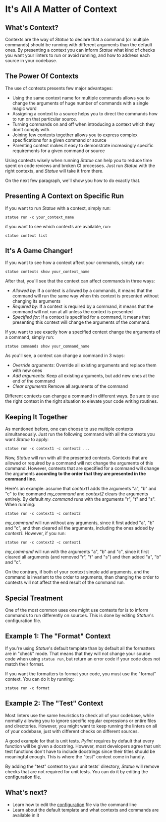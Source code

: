 # It's All A Matter of Context

## What's Context?

Contexts are the way of *Statue* to declare that a command (or multiple commands) should be running with different
arguments than the default ones. By presenting a context you can inform *Statue* what kind of checks you want your
linters to run or avoid running, and how to address each source in your codebase.

## The Power Of Contexts

The use of contexts presents few major advantages:

* Using the same context name for multiple commands allows you to change the arguments of huge number
of commands with a single magic word
* Assigning a context to a source helps you to direct the commands how to
run on that particular source.
* Turning commands on and off when introducing a context which they don't comply with.
* Joining few contexts together allows you to express complex specifications for a given command or source
* Parenting context makes it easy to demonstrate increasingly specific requirements for a given command or source

Using contexts wisely when running *Statue* can help you to reduce time spent on code reviews and broken CI processes.
Just run *Statue* with the right contexts, and *Statue* will take it from there.

On the next few paragraph, we'll show you how to do exactly that.

## Presenting A Context on Specific Run

If you want to run *Statue* with a context, simply run:

    statue run -c your_context_name

if you want to see which contexts are available, run:

    statue context list

## It's A Game Changer!

If you want to see how a context affect your commands, simply run:

    statue contexts show your_context_name

After that, you'll see that the context can affect commands in three ways:

* *Allowed by*: If a context is allowed by a commands, it means that the command will
run the same way when this context is presented without changing its arguments
* *Required by*: If a context is required by a command, it means that the command will
not run at all unless the context is presented
* *Specified for*: If a context is specified for a command, it means that presenting this
context will change the arguments of the command.

If you want to see exactly how a specified context change the arguments of a command,
simply run:

    statue commands show your_command_name

As you'll see, a context can change a command in 3 ways:

* *Override arguments*: Override all existing arguments and replace them with new ones
* *Add arguments*: Keep all existing arguments, but add new ones at the end of the command
* *Clear arguments* Remove all arguments of the command

Different contexts can change a command in different ways. Be sure to use the right context
in the right situation to elevate your code writing routines.

## Keeping It Together

As mentioned before, one can choose to use multiple contexts simultaneously.
Just run the following command with all the contexts you want *Statue* to apply:

    statue run -c context1 -c context2 ...

Now, *Statue* will run with all the presented contexts. Contexts that are allowed or required
by a command will not change the arguments of this command. However, contexts that are
specified for a command will change the arguments **according to the order that they are
presented in the command line**.

Here's an example: assume that *context1* adds the arguments "a", "b" and "c" to the command
*my_command* and *context2* clears the arguments entirely. By default *my_command* runs with
the arguments "r", "t" and "s". When running:

    statue run -c context1 -c context2

*my_command* will run without any arguments, since it first added "a", "b" and "c", and then
cleared all the arguments, including the ones added by *context1*. However, if you run:

    statue run -c context2 -c context1

*my_command* will run with the arguments "a", "b" and "c", since it first cleared all arguments
(and removed "r", "t" and "s") and then added "a", "b" and "c".

On the contrary, if both of your context simple add arguments, and the command is invariant
to the order to arguments, than changing the order to contexts will not affect the end result
of the command run.

## Special Treatment

One of the most common uses one might use contexts for is to inform commands to run
differently on sources. This is done by editing *Statue*'s configuration file.

## Example 1: The "Format" Context

If you're using *Statue*'s default template than by default all the formatters are in "check"
mode. That means that they will not change your source code when using `statue run`, but return
an error code if your code does not match their format.

If you want the formatters to format your code, you must use the "format" context.
You can do it by running:

    statue run -c format

## Example 2: The "Test" Context

Most linters use the same heuristics to check all of your codebase, while normally allowing you
to ignore specific regular expressions or entire files and directories.
However, you might want to keep running the linters on all of your codebase, just with different checks
on different sources.

A good example for that is unit tests. *Pylint* requires by default that every function will be given a
docstring. However, most developers agree that unit test functions don't have to include docstrings since their titles
should be meaningful enough. This is where the "test" context come in handly.

By adding the "test" context to your unit tests' directory, *Statue* will remove checks that
are not required for unit tests. You can do it by editing the configuration file.

## What's next?
- Learn how to edit the [configuration](configuration.md) file via the command line
- Learn about the default template and what contexts and commands are available in it
